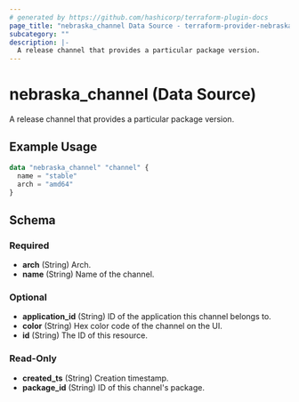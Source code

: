 ```yaml
---
# generated by https://github.com/hashicorp/terraform-plugin-docs
page_title: "nebraska_channel Data Source - terraform-provider-nebraska"
subcategory: ""
description: |-
  A release channel that provides a particular package version.
---
```


# nebraska_channel (Data Source)

A release channel that provides a particular package version.

## Example Usage

```terraform
data "nebraska_channel" "channel" {
  name = "stable"
  arch = "amd64"
}
```

<!-- schema generated by tfplugindocs -->
## Schema

### Required

- **arch** (String) Arch.
- **name** (String) Name of the channel.

### Optional

- **application_id** (String) ID of the application this channel belongs to.
- **color** (String) Hex color code of the channel on the UI.
- **id** (String) The ID of this resource.

### Read-Only

- **created_ts** (String) Creation timestamp.
- **package_id** (String) ID of this channel's package.


